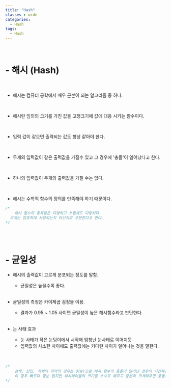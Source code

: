 ```yaml
---
title: "Hash"
classes : wide
categories:
  - Hash
tags:
  - Hash
---
```


<br>
<h1>
- 해시 (Hash)
</h1>
<br>

- 해시는 컴퓨터 공학에서 매우 근본이 되는 알고리즘 중 하나.

  <br>

 - 해시란 임의의 크기를 가진 값을 고정크기에 값에 대응 시키는 함수이다.
  
  <br>
  
 - 입력 값이 같으면 출력되는 값도 항상 같아야 한다.
  
  <br>

 - 두개의 입력값이 같은 출력값을 가질수 있고 그 경우에 '충돌'이 일어났다고 한다.
  
  <br>

 - 하나의 입력값이 두개의 출력값을 가질 수는 없다. 
  
  <br>

   - 해시는 수학적 함수의 정의를 만족해야 하기 때문이다.
  
  


```c
/*
	해시 함수의 종류들은 다양하고 쓰임새도 다양하다. 
  크게는 암호학에 사용되는지 아닌지로 구분한다고 한다.
*/ 
```

  <br>
  <br>
<h1>
- 균일성
</h1>

- 해시의 출력값이 고르게 분포되는 정도를 말함.
   - 균일성은 높을수록 좋다.
  
  <br>

- 균일성의 측정은 카이제곱 검정을 이용. 
  - 결과가 0.95 ~ 1.05 사이면 균일성이 높은 해시함수라고 판단한다.
  
  <br>
- 눈 사태 효과
   - 눈 사태가 작은 눈덩이에서 시작해 엄청난 눈사태로 이어지듯 
   - 입력값의 사소한 차이에도 출력값에는 커다란 차이가 일어나는 것을 말한다.
  

  <br>
  <br>



```c
/*
	검색, 삽입, 삭제의 최악의 경우는 O(N)으로 해시 함수의 충돌이 일어난 경우의 시간복잡도라고 이해하였다.
    이 경우 빠르다 할순 없지만 해시테이블의 크기를 소수로 해주고 충분히 크게해주면 충돌의 경우는 굉장히 적다고 한다.
*/ 
```

